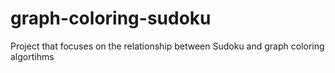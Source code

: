 # graph-coloring-sudoku
Project that focuses on the relationship between Sudoku and graph coloring algortihms
